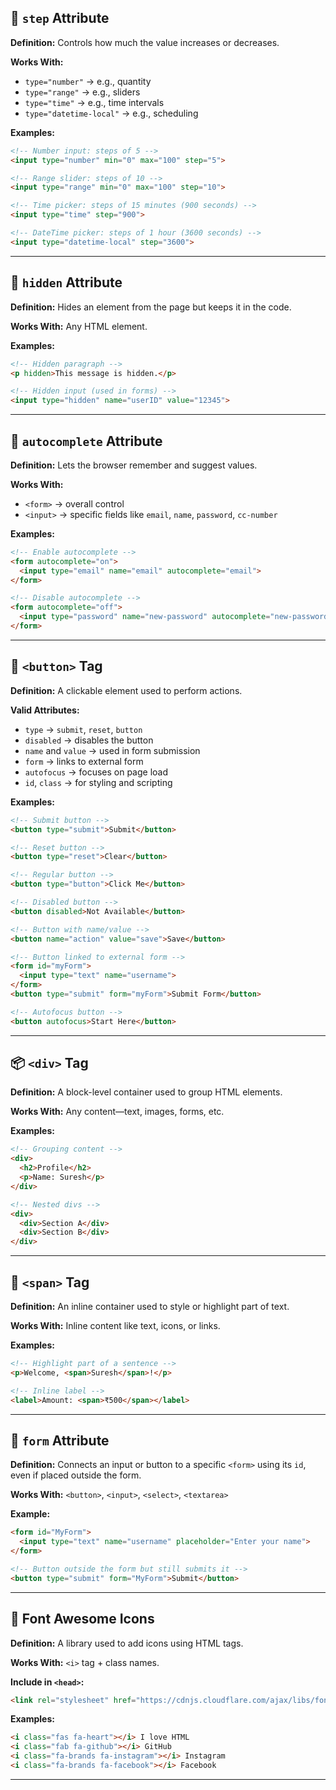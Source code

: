 

## 🔘 `step` Attribute

**Definition:** Controls how much the value increases or decreases.

**Works With:**
- `type="number"` → e.g., quantity
- `type="range"` → e.g., sliders
- `type="time"` → e.g., time intervals
- `type="datetime-local"` → e.g., scheduling

**Examples:**
```html
<!-- Number input: steps of 5 -->
<input type="number" min="0" max="100" step="5">

<!-- Range slider: steps of 10 -->
<input type="range" min="0" max="100" step="10">

<!-- Time picker: steps of 15 minutes (900 seconds) -->
<input type="time" step="900">

<!-- DateTime picker: steps of 1 hour (3600 seconds) -->
<input type="datetime-local" step="3600">
```

---

## 🙈 `hidden` Attribute

**Definition:** Hides an element from the page but keeps it in the code.

**Works With:** Any HTML element.

**Examples:**
```html
<!-- Hidden paragraph -->
<p hidden>This message is hidden.</p>

<!-- Hidden input (used in forms) -->
<input type="hidden" name="userID" value="12345">
```

---

## 🧠 `autocomplete` Attribute

**Definition:** Lets the browser remember and suggest values.

**Works With:**
- `<form>` → overall control
- `<input>` → specific fields like `email`, `name`, `password`, `cc-number`

**Examples:**
```html
<!-- Enable autocomplete -->
<form autocomplete="on">
  <input type="email" name="email" autocomplete="email">
</form>

<!-- Disable autocomplete -->
<form autocomplete="off">
  <input type="password" name="new-password" autocomplete="new-password">
</form>
```

---

## 🔘 `<button>` Tag

**Definition:** A clickable element used to perform actions.

**Valid Attributes:**
- `type` → `submit`, `reset`, `button`
- `disabled` → disables the button
- `name` and `value` → used in form submission
- `form` → links to external form
- `autofocus` → focuses on page load
- `id`, `class` → for styling and scripting

**Examples:**
```html
<!-- Submit button -->
<button type="submit">Submit</button>

<!-- Reset button -->
<button type="reset">Clear</button>

<!-- Regular button -->
<button type="button">Click Me</button>

<!-- Disabled button -->
<button disabled>Not Available</button>

<!-- Button with name/value -->
<button name="action" value="save">Save</button>

<!-- Button linked to external form -->
<form id="myForm">
  <input type="text" name="username">
</form>
<button type="submit" form="myForm">Submit Form</button>

<!-- Autofocus button -->
<button autofocus>Start Here</button>
```

---

## 📦 `<div>` Tag

**Definition:** A block-level container used to group HTML elements.

**Works With:** Any content—text, images, forms, etc.

**Examples:**
```html
<!-- Grouping content -->
<div>
  <h2>Profile</h2>
  <p>Name: Suresh</p>
</div>

<!-- Nested divs -->
<div>
  <div>Section A</div>
  <div>Section B</div>
</div>
```

---

## 🧩 `<span>` Tag

**Definition:** An inline container used to style or highlight part of text.

**Works With:** Inline content like text, icons, or links.

**Examples:**
```html
<!-- Highlight part of a sentence -->
<p>Welcome, <span>Suresh</span>!</p>

<!-- Inline label -->
<label>Amount: <span>₹500</span></label>
```

---

## 🔗 `form` Attribute

**Definition:** Connects an input or button to a specific `<form>` using its `id`, even if placed outside the form.

**Works With:** `<button>`, `<input>`, `<select>`, `<textarea>`

**Example:**
```html
<form id="MyForm">
  <input type="text" name="username" placeholder="Enter your name">
</form>

<!-- Button outside the form but still submits it -->
<button type="submit" form="MyForm">Submit</button>
```

---

## 🎨 Font Awesome Icons

**Definition:** A library used to add icons using HTML tags.

**Works With:** `<i>` tag + class names.

**Include in `<head>`:**
```html
<link rel="stylesheet" href="https://cdnjs.cloudflare.com/ajax/libs/font-awesome/6.4.0/css/all.min.css">
```

**Examples:**
```html
<i class="fas fa-heart"></i> I love HTML  
<i class="fab fa-github"></i> GitHub  
<i class="fa-brands fa-instagram"></i> Instagram  
<i class="fa-brands fa-facebook"></i> Facebook
```

---

```

